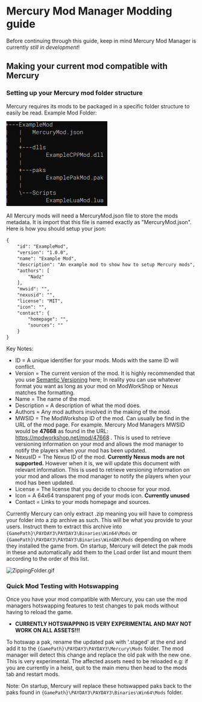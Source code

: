 # Mercury Mod Manager Modding guide

Before continuing through this guide, keep in mind Mercury Mod Manager is currently *still in development*!

## Making your current mod compatible with Mercury

### Setting up your Mercury mod folder structure
Mercury requires its mods to be packaged in a specific folder structure to easily be read.
Example Mod Folder:

![ModFolderTree.png](Imgs/ModFolderTree.png)

All Mercury mods will need a MercuryMod.json file to store the mods metadata. It is import that this file is named exactly
as "MercuryMod.json". Here is how you should setup your json:

```
{
    "id": "ExampleMod",
    "version": "1.0.0",
    "name": "Example Mod",
    "description": "An example mod to show how to setup Mercury mods",
    "authors": [
        "Nadz"
    ],
    "mwsid": "",
    "nexusid": "",
    "license": "MIT",
    "icon": "",
    "contact": {
        "homepage": "",
        "sources": ""
    }
}
```

Key Notes:
- ID = A unique identifier for your mods. Mods with the same ID will conflict.
- Version = The current version of the mod. It is highly recommended that you use [Semantic Versioning](https://semver.org)
            here; In reality you can use whatever format you want as long as your mod on ModWorkShop or Nexus matches the
            formatting.
- Name = The name of the mod.
- Description = A description of what the mod does.
- Authors = Any mod authors involved in the making of the mod.
- MWSID = The ModWorkshop ID of the mod. Can usually be find in the URL of the mod page. For example.
          Mercury Mod Managers MWSID would be **47668** as found in the URL: https://modworkshop.net/mod/47668
          . This is used to retrieve versioning information on your mod and allows the mod manager to notify the players
          when your mod has been updated.
- NexusID = The Nexus ID of the mod. **Currently Nexus mods are not supported.** However when it is, we will update this
            document with relevant information. This is used to retrieve versioning information on your mod and allows 
            the mod manager to notify the players
            when your mod has been updated.
- License = The license that you decide to choose for your mod.
- Icon = A 64x64 transparent png of your mods icon. **Currently unused**
- Contact = Links to your mods homepage and sources.

Currently Mercury can only extract .zip meaning you will have to compress your folder into a zip archive as such.
This will be what you provide to your users. Instruct them to extract this archive into
```{GamePath}\PAYDAY3\PAYDAY3\Binaries\Win64\Mods``` or ```{GamePath}\PAYDAY3\PAYDAY3\Binaries\WinGDK\Mods```
depending on where they installed the game from. On startup, Mercury will detect the pak mods in these and automatically
add them to the Load order list and mount them according to the order of this list.  

![ZippingFolder.gif](Imgs/ZippingFolder.gif)

### Quick Mod Testing with Hotswapping
Once you have your mod compatible with Mercury, you can use the mod managers hotswapping features to test changes to pak
mods without having to reload the game. 
- **CURRENTLY HOTSWAPPING IS VERY EXPERIMENTAL AND MAY NOT WORK ON ALL ASSETS!!!**

To hotswap a pak, rename the updated pak with '.staged' at the end and add it to the 
```{GamePath}\PAYDAY3\PAYDAY3\Mercury\Mods``` folder. 
The mod manager will detect this change and replace the old pak with the new one. This is very experimental.
The affected assets need to be reloaded e.g: if you are currently in a heist, quit to the main menu then head to the mods
tab and restart mods. 

Note: On startup, Mercury will replace these hotswapped paks back to the paks found in 
```{GamePath}\PAYDAY3\PAYDAY3\Binaries\Win64\Mods``` folder. 